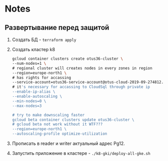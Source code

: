 # Notes

## Развертывание перед защитой

1. Создать БД - `terraform apply`

2. Создать кластер k8

   ```bash
   gcloud container clusters create otus36-cluster \
   --num-nodes=1 \
   # regional cluster will creates nodes in every zones in region
   --region=europe-north1 \
   # has rights for accassing
   --service-account=otus36-service-account@otus-cloud-2019-09-274812.iam.gserviceaccount.com \
   # it's necessary for accassing to CloudSql through private ip
   --enable-ip-alias \
   --enable-autoscaling \
   --min-nodes=0 \
   --max-nodes=3

   # try to make downscaling faster
   gcloud beta container clusters update otus36-cluster \
   # gcloud beta not work without it WTF???
   --region=europe-north1 \
   --autoscaling-profile optimize-utilization
   ```

3. Прописать в reader и writer актуальный адрес Pg12.

4. Запустить приложение в кластере - `./k8-gki/deploy-all-gke.sh`
